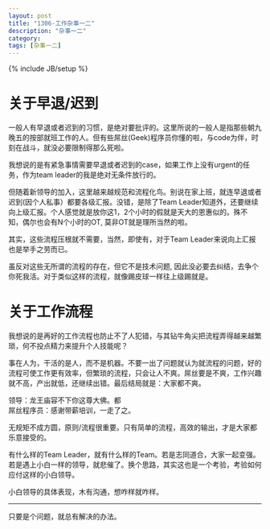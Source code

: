 ```yaml
---
layout: post
title: "1306-工作杂事一二"
description: "杂事一二"
category: 
tags: [杂事一二]
---
```

{% include JB/setup %}

# 关于早退/迟到

一般人有早退或者迟到的习惯，是绝对要批评的。这里所说的一般人是指那些朝九晚五的按部就班工作的人。但有些屌丝(Geek)程序员你懂的啦，与code为伴，时刻在战斗，就没必要限制得那么死啦。

我想说的是有紧急事情需要早退或者迟到的case，如果工作上没有urgent的任务，作为team leader的我是绝对无条件放行的。

但随着新领导的加入，这里越来越规范和流程化鸟。别说在家上班，就连早退或者迟到(因个人私事）都要各级汇报。没错，是除了Team Leader知道外，还要继续向上级汇报。个人感觉就是放你这1，2个小时的假就是天大的恩惠似的。殊不知，偶尔也会有N个小时的OT, 莫非OT就是理所当然的啦。

其实，这些流程压根就不需要，当然，即使有，对于Team Leader来说向上汇报也是举手之劳而已。

虽反对这些无所谓的流程的存在，但它不是技术问题, 因此没必要去纠结，去争个你死我活。对于类似这样的流程，就像踢皮球一样往上级踢就是。

# 关于工作流程

我想说的是再好的工作流程也防止不了人犯错，与其钻牛角尖把流程弄得越来越繁琐，何不投点精力来提升个人技能呢？

事在人为，干活的是人，而不是机器。不要一出了问题就认为就流程的问题，好的流程可使工作更有效率，但繁琐的流程，只会让人不爽。屌丝要是不爽，工作兴趣就不高，产出就低，还继续出错。最后结局就是：大家都不爽。

领导：龙王庙容不下你这尊大佛。都    
屌丝程序员：感谢带薪培训，一走了之。

无规矩不成方圆，原则/流程很重要。只有简单的流程，高效的输出，才是大家都乐意接受的。

有什么样的Team Leader，就有什么样的Team。若是志同道合，大家一起变强。若是遇上小白一样的领导，就悲催了。换个思路，其实这也是一个考验，考验如何应付这样的小白领导。

小白领导的具体表现，木有沟通，想咋样就咋样。

-------------------------------------------------------
只要是个问题，就总有解决的办法。